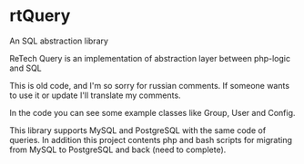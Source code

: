 # rtQuery
An SQL abstraction library

ReTech Query is an implementation of abstraction layer between php-logic and SQL

This is old code, and I'm so sorry for russian comments. If someone wants to use it or
update I'll translate my comments.

In the code you can see some example classes like Group, User and Config.

This library supports MySQL and PostgreSQL with the same code of queries. In addition
this project contents php and bash scripts for migrating from MySQL to PostgreSQL and
back (need to complete).
